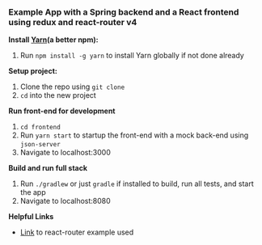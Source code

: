 ### Example App with a Spring backend and a React frontend using redux and react-router v4

__Install [Yarn](https://yarnpkg.com/en/)(a better npm):__

1. Run `npm install -g yarn` to install Yarn globally if not done already

__Setup project:__

1. Clone the repo using `git clone`
2. `cd` into the new project

__Run front-end for development__

1. `cd frontend`
2. Run `yarn start` to startup the front-end with a mock back-end using `json-server`
3. Navigate to localhost:3000

__Build and run full stack__

1. Run `./gradlew` or just `gradle` if installed to build, run all tests, and start the app
2. Navigate to localhost:8080

__Helpful Links__
- [Link](https://reacttraining.com/react-router/web/example/basic) to react-router example used
